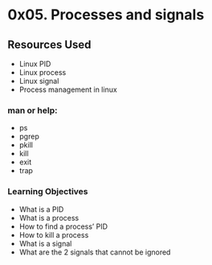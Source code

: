 # 0x05. Processes and signals
## Resources Used
* Linux PID
* Linux process
* Linux signal
* Process management in linux

### man or help:
* ps
* pgrep
* pkill
* kill
* exit
* trap

### Learning Objectives
* What is a PID
* What is a process
* How to find a process’ PID
* How to kill a process
* What is a signal
* What are the 2 signals that cannot be ignored
